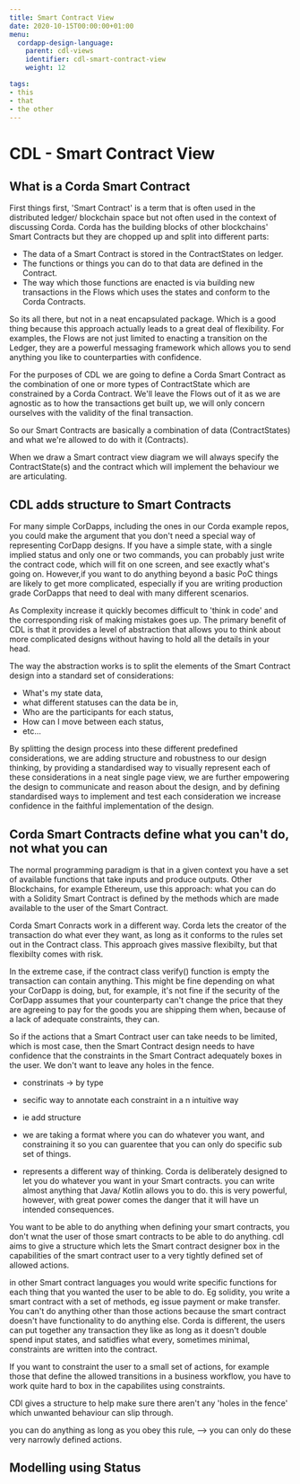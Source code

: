 ```yaml
---
title: Smart Contract View
date: 2020-10-15T00:00:00+01:00
menu:
  cordapp-design-language:
    parent: cdl-views
    identifier: cdl-smart-contract-view
    weight: 12

tags:
- this
- that
- the other
---
```


# CDL - Smart Contract View

## What is a Corda Smart Contract

First things first, 'Smart Contract' is a term that is often used in the distributed ledger/ blockchain space but not often used in the context of discussing Corda. Corda has the building blocks of other blockchains' Smart Contracts but they are chopped up and split into different parts:

- The data of a Smart Contract is stored in the ContractStates on ledger.
- The functions or things you can do to that data are defined in the Contract.
- The way which those functions are enacted is via building new transactions in the Flows which uses the states and conform to the Corda Contracts.

So its all there, but not in a neat encapsulated package. Which is a good thing because this approach actually leads to a great deal of flexibility. For examples, the Flows are not just limited to enacting a transition on the Ledger, they are a powerful messaging framework which allows you to send anything you like to counterparties with confidence.

For the purposes of CDL we are going to define a Corda Smart Contract as the combination of one or more types of ContractState which are constrained by a Corda Contract. We'll leave the Flows out of it as we are agnostic as to how the transactions get built up, we will only concern ourselves with the validity of the final transaction.

So our Smart Contracts are basically a combination of data (ContractStates) and what we're allowed to do with it (Contracts).

When we draw a Smart contract view diagram we will always specify the ContractState(s) and the contract which will implement the behaviour we are articulating.



## CDL adds structure to Smart Contracts

For many simple CorDapps, including the ones in our Corda example repos, you could make the argument that you don't need a special way of representing CorDapp designs. If you have a simple state, with a single implied status and only one or two commands, you can probably just write the contract code, which will fit on one screen, and see exactly what's going on. However,if you want to do anything beyond a basic PoC things are likely to get more complicated, especially if you are writing production grade CorDapps that need to deal with many different scenarios.

As Complexity increase it quickly becomes difficult to 'think in code' and the corresponding risk of making mistakes goes up.  The primary benefit of CDL is that it provides a level of abstraction that allows you to think about more complicated designs without having to hold all the details in your head.

The way the abstraction works is to split the elements of the Smart Contract design into a standard set of considerations:
- What's my state data,
- what different statuses can the data be in,
- Who are the participants for each status,
- How can I move between each status,
- etc...

By splitting the design process into these different predefined considerations, we are adding structure and robustness to our design thinking, by providing a standardised way to visually represent each of these considerations in a neat single page view, we are further empowering the design to communicate and reason about the design, and by defining standardised ways to implement and test each consideration we increase confidence in the faithful implementation of the design.


## Corda Smart Contracts define what you can't do, not what you can

The normal programming paradigm is that in a given context you have a set of available functions that take inputs and produce outputs. Other Blockchains, for example Ethereum, use this approach: what you can do with a Solidity Smart Contract is defined by the methods which are made available to the user of the Smart Contract.

Corda Smart Conracts work in a different way. Corda lets the creator of the transaction do what ever they want, as long as it conforms to the rules set out in the Contract class. This approach gives massive flexibilty, but that flexibilty comes with risk.

In the extreme case, if the contract class verify() function is empty the transaction can contain anything. This might be fine depending on what your CorDapp is doing, but, for example, it's not fine if the security of the CorDapp assumes that your counterparty can't change the price that they are agreeing to pay for the goods you are shipping them when, because of a lack of adequate constraints, they can.

So if the actions that a Smart Contract user can take needs to be limited, which is most case, then the Smart Contract design needs to have confidence that the constraints in the Smart Contract adequately boxes in the user. We don't want to leave any holes in the fence.






- constrinats -> by type
- secific way to annotate each constraint in a n intuitive way
- ie add structure


- we are taking a format where you can do whatever you want, and constraining it so you can guarentee that you can only do specific sub set of things.

- represents a different way of thinking.
Corda is deliberately designed to let you do whatever you want in your Smart contracts. you can write almost anything that Java/ Kotlin allows you to do. this is very powerful, however, with great power comes the danger that it will have un intended consequences.

You want to be able to do anything when defining your smart contracts, you don't wnat the user of those smart contracts to be able to do anything.
cdl aims to give a structure which lets the Smart contract designer box in the capabilities of the smart contract user to a very tightly defined set of allowed actions.

in other Smart contract languages you would write specific functions for each thing that you wanted the user to be able to do. Eg solidity, you write a smart contract with a set of methods, eg issue payment or make transfer. You can't do anything other than those actions because the smart contract doesn't have functionality to do anything else. Corda is different, the users can put together any transaction they like as long as it doesn't double spend input states, and satidfies what every, sometimes minimal, constraints are written into the contract.

If you want to constraint the user to a small set of actions, for example those that define the allowed transitions in a business workflow, you have to work quite hard to box in the capabilites using constraints.

CDl gives a structure to help make sure there aren't any 'holes in the fence' which unwanted behaviour can slip through.


you can do anything as long as you obey this rule, --> you can only do these very narrowly defined actions.


## Modelling using Status




